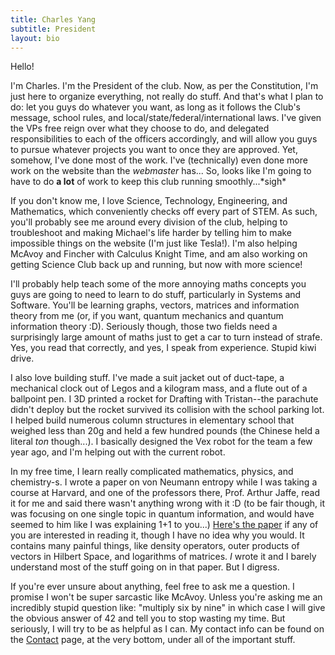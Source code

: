 ```yaml
---
title: Charles Yang
subtitle: President
layout: bio
---
```


Hello!

  I'm Charles. I'm the President of the club. Now, as per the Constitution, I'm just here to organize everything, not really do stuff. And that's what I plan to do: let you guys do whatever you want, as long as it follows the Club's message, school rules, and local/state/federal/international laws. I've given the VPs free reign over what they choose to do, and delegated responsibilities to each of the officers accordingly, and will allow you guys to pursue whatever projects you want to once they are approved. Yet, somehow, I've done most of the work. I've (technically) even done more work on the website than the *webmaster* has... So, looks like I'm going to have to do **a lot** of work to keep this club running smoothly...\*sigh\*

  If you don't know me, I love Science, Technology, Engineering, and Mathematics, which conveniently checks off every part of STEM. As such, you'll probably see me around every division of the club, helping to troubleshoot and making Michael's life harder by telling him to make impossible things on the website (I'm just like Tesla!). I'm also helping McAvoy and Fincher with Calculus Knight Time, and am also working on getting Science Club back up and running, but now with more science!

  I'll probably help teach some of the more annoying maths concepts you guys are going to need to learn to do stuff, particularly in Systems and Software. You'll be learning graphs, vectors, matrices and information theory from me (or, if you want, quantum mechanics and quantum information theory :D). Seriously though, those two fields need a surprisingly large amount of maths just to get a car to turn instead of strafe. Yes, you read that correctly, and yes, I speak from experience. Stupid kiwi drive.

  I also love building stuff. I've made a suit jacket out of duct-tape, a mechanical clock out of Legos and a kilogram mass, and a flute out of a ballpoint pen. I 3D printed a rocket for Drafting with Tristan--the parachute didn't deploy but the rocket survived its collision with the school parking lot. I helped build numerous column structures in elementary school that weighed less than 20g and held a few hundred pounds (the Chinese held a literal *ton* though...). I basically designed the Vex robot for the team a few year ago, and I'm helping out with the current robot.

  In my free time, I learn really complicated mathematics, physics, and chemistry-s. I wrote a paper on von Neumann entropy while I was taking a course at Harvard, and one of the professors there, Prof. Arthur Jaffe, read it for me and said there wasn't anything wrong with it :D (to be fair though, it was focusing on one single topic in quantum information, and would have seemed to him like I was explaining 1+1 to you...) [Here's the paper](../files/entropy-quantum-information.pdf "Seriously? You're going to click? Tell you what. If you can tell me what entropy means in information, I'll give you a disappointing prize.") if any of you are interested in reading it, though I have no idea why you would. It contains many painful things, like density operators, outer products of vectors in Hilbert Space, and logarithms of matrices. *I*  wrote it and I barely understand most of the stuff going on in that paper. But I digress.

  If you're ever unsure about anything, feel free to ask me a question. I promise I won't be super sarcastic like McAvoy. Unless you're asking me an incredibly stupid question like: "multiply six by nine" in which case I will give the obvious answer of 42 and tell you to stop wasting my time. But seriously, I will try to be as helpful as I can. My contact info can be found on the [Contact](../contact) page, at the very bottom, under all of the important stuff.
